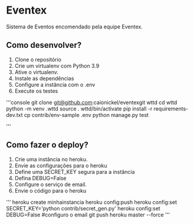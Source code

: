 # Eventex

Sistema de Eventos encomendado pela equipe Eventex.

## Como desenvolver?

1. Clone o repositório
2. Crie um virtualenv com Python 3.9
3. Ative o virtualenv.
4. Instale as dependências
5. Configure a instância com o .env
6. Execute os testes

'''console
git clone git@github.com:caionickel/eventexgit wttd
cd wttd
python -m venv .wttd
source . wttd/bin/activate
pip install -r requirements-dev.txt
cp contrib/env-sample .env
python manage.py test

'''

## Como fazer o deploy?

1. Crie uma instância no heroku.
2. Envie as configurações para o heroku
3. Define uma SECRET_KEY segura para a instância
4. Defina DEBUG=False
5. Configure o serviço de email.
6. Envie o código para o heroku

'''
heroku create minhainstancia
heroku config:push
heroku config:set SECRET_KEY='python contrib/secret_gen.py'
heroku config:set DEBUG=False
#configuro o email
git push heroku master --force
'''


